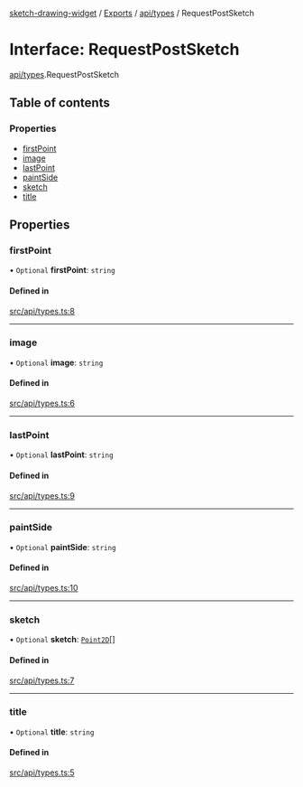 [sketch-drawing-widget](../README.md) / [Exports](../modules.md) / [api/types](../modules/api_types.md) / RequestPostSketch

# Interface: RequestPostSketch

[api/types](../modules/api_types.md).RequestPostSketch

## Table of contents

### Properties

-   [firstPoint](api_types.RequestPostSketch.md#firstpoint)
-   [image](api_types.RequestPostSketch.md#image)
-   [lastPoint](api_types.RequestPostSketch.md#lastpoint)
-   [paintSide](api_types.RequestPostSketch.md#paintside)
-   [sketch](api_types.RequestPostSketch.md#sketch)
-   [title](api_types.RequestPostSketch.md#title)

## Properties

### firstPoint

• `Optional` **firstPoint**: `string`

#### Defined in

[src/api/types.ts:8](https://github.com/miksrv/sketch-drawing-widget/blob/c680a9e/src/api/types.ts#L8)

---

### image

• `Optional` **image**: `string`

#### Defined in

[src/api/types.ts:6](https://github.com/miksrv/sketch-drawing-widget/blob/c680a9e/src/api/types.ts#L6)

---

### lastPoint

• `Optional` **lastPoint**: `string`

#### Defined in

[src/api/types.ts:9](https://github.com/miksrv/sketch-drawing-widget/blob/c680a9e/src/api/types.ts#L9)

---

### paintSide

• `Optional` **paintSide**: `string`

#### Defined in

[src/api/types.ts:10](https://github.com/miksrv/sketch-drawing-widget/blob/c680a9e/src/api/types.ts#L10)

---

### sketch

• `Optional` **sketch**: [`Point2D`](functions_types.Point2D.md)[]

#### Defined in

[src/api/types.ts:7](https://github.com/miksrv/sketch-drawing-widget/blob/c680a9e/src/api/types.ts#L7)

---

### title

• `Optional` **title**: `string`

#### Defined in

[src/api/types.ts:5](https://github.com/miksrv/sketch-drawing-widget/blob/c680a9e/src/api/types.ts#L5)
